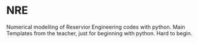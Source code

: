 # NRE
Numerical modelling of Reservior Engineering codes with python.
Main Templates from the teacher, just for beginning with python.
Hard to begin.
